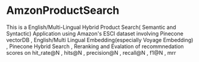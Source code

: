 # AmzonProductSearch
This is a English/Multi-Lingual Hybrid Product Search( Semantic and Syntactic) Application using Amazon's ESCI dataset involving Pinecone vectorDB , English/Multi Lingual Embedding(especially Voyage Embedding) , Pinecone Hybrid Search , Reranking and Evalation of recommnedation scores on hit_rate@N , hits@N , precision@N , recall@N , f1@N , mrr
